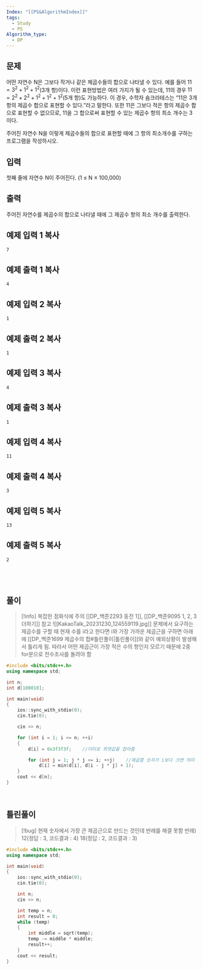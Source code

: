 ```yaml
---
Index: "[[PS&AlgorithmIndex]]"
tags:
  - Study
  - PS
Algorithm_type:
  - DP
---
```


## 문제
어떤 자연수 N은 그보다 작거나 같은 제곱수들의 합으로 나타낼 수 있다. 예를 들어 $11=3^2+1^2+1^2$(3개 항)이다. 이런 표현방법은 여러 가지가 될 수 있는데, 11의 경우 $11=2^2+2^2+1^2+1^2+1^2$(5개 항)도 가능하다. 이 경우, 수학자 숌크라테스는 “11은 3개 항의 제곱수 합으로 표현할 수 있다.”라고 말한다. 또한 11은 그보다 적은 항의 제곱수 합으로 표현할 수 없으므로, 11을 그 합으로써 표현할 수 있는 제곱수 항의 최소 개수는 3이다.

주어진 자연수 N을 이렇게 제곱수들의 합으로 표현할 때에 그 항의 최소개수를 구하는 프로그램을 작성하시오.

## 입력

첫째 줄에 자연수 N이 주어진다. (1 ≤ N ≤ 100,000)

## 출력

주어진 자연수를 제곱수의 합으로 나타낼 때에 그 제곱수 항의 최소 개수를 출력한다.

## 예제 입력 1 복사

```
7
```

## 예제 출력 1 복사

```
4
```

## 예제 입력 2 복사

```
1
```

## 예제 출력 2 복사

```
1
```

## 예제 입력 3 복사

```
4
```

## 예제 출력 3 복사

```
1
```

## 예제 입력 4 복사

```
11
```

## 예제 출력 4 복사

```
3
```

## 예제 입력 5 복사

```
13
```

## 예제 출력 5 복사

```
2
```
   
---
## 풀이
> [!info] 복잡한 점화식에 주의
> [[DP_백준2293 동전 1]], [[DP_백준9095 1, 2, 3 더하기]] 참고
> ![[KakaoTalk_20231230_124559119.jpg]]
> 문제에서 요구하는 제곱수를 구할 때 현재 수를 i라고 한다면
> i와 가장 가까운 제곱근을 구하면 아래에 [[DP_백준1699 제곱수의 합#틀린풀이|틀린풀이]]와 같이 예외상황이 발생해서 틀리게 됨.
> 따라서 어떤 제곱근이 가장 적은 수의 항인지 모르기 때문에 2중 for문으로 전수조사를 돌려야 함
```cpp
#include <bits/stdc++.h>
using namespace std;

int n;
int d[100010];

int main(void)
{
	ios::sync_with_stdio(0);
	cin.tie(0);

	cin >> n;

	for (int i = 1; i <= n; ++i) 
	{
		d[i] = 0x3f3f3f;	//더미로 최댓값을 잡아줌

		for (int j = 1; j * j <= i; ++j)	//제곱할 숫자가 i보다 크면 의미 없음
			d[i] = min(d[i], d[i - j * j] + 1);
	}
	cout << d[n];
}
```
   
   
##  틀린풀이
> [!bug] 현재 숫자에서 가장 큰 제곱근으로 만드는 것인데 반례를 해결 못함
> 반례)
> 	12(정답 : 3, 코드결과 : 4)
> 	18(정답 : 2, 코드결과 : 3)
```cpp
#include <bits/stdc++.h>
using namespace std;

int main(void) 
{
	ios::sync_with_stdio(0);
	cin.tie(0);

	int n;
	cin >> n;

	int temp = n;
	int result = 0;
	while (temp)
	{
		int middle = sqrt(temp);
		temp -= middle * middle;
		result++;
	}
	cout << result;
}
```